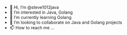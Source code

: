- 👋 Hi, I’m @steve1012java
- 👀 I’m interested in Java, Golang
- 🌱 I’m currently learning Golang
- 💞️ I’m looking to collaborate on Java and Golang projects
- 📫 How to reach me ...

<!---
steve1012java/steve1012java is a ✨ special ✨ repository because its `README.md` (this file) appears on your GitHub profile.
You can click the Preview link to take a look at your changes.
--->
